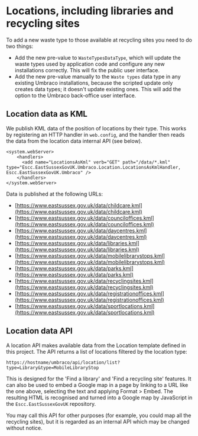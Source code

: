 # Locations, including libraries and recycling sites

To add a new waste type to those available at recycling sites you need to do two things:

* Add the new pre-value to `WasteTypesDataType`, which will update the waste types used by application code and configure any new installations correctly. This will fix the public user interface.
* Add the new pre-value manually to the `Waste types` data type in any existing Umbraco installations, because the scripted update only creates data types; it doesn't update existing ones. This will add the option to the Umbraco back-office user interface.

## Location data as KML

We publish KML data of the position of locations by their type. This works by registering an HTTP handler in `web.config`, and the handler then reads the data from the location data internal API (see below).

	<system.webServer>
		<handlers>
	      <add name="LocationsAsKml" verb="GET" path="/data/*.kml" type="Escc.EastSussexGovUK.Umbraco.Location.LocationsAsKmlHandler, Escc.EastSussexGovUK.Umbraco" />
		</handlers>
	</system.webServer>

Data is published at the following URLs:

* [https://www.eastsussex.gov.uk/data/childcare.kml](https://www.eastsussex.gov.uk/data/childcare.kml)
* [https://www.eastsussex.gov.uk/data/counciloffices.kml](https://www.eastsussex.gov.uk/data/counciloffices.kml)
* [https://www.eastsussex.gov.uk/data/daycentres.kml](https://www.eastsussex.gov.uk/data/daycentres.kml)
* [https://www.eastsussex.gov.uk/data/libraries.kml](https://www.eastsussex.gov.uk/data/libraries.kml)
* [https://www.eastsussex.gov.uk/data/mobilelibrarystops.kml](https://www.eastsussex.gov.uk/data/mobilelibrarystops.kml) 
* [https://www.eastsussex.gov.uk/data/parks.kml](https://www.eastsussex.gov.uk/data/parks.kml)
* [https://www.eastsussex.gov.uk/data/recyclingsites.kml](https://www.eastsussex.gov.uk/data/recyclingsites.kml)
* [https://www.eastsussex.gov.uk/data/registrationoffices.kml](https://www.eastsussex.gov.uk/data/registrationoffices.kml)
* [https://www.eastsussex.gov.uk/data/sportlocations.kml](https://www.eastsussex.gov.uk/data/sportlocations.kml)


## Location data API

A location API makes available data from the Location template defined in this project. The API returns a list of locations filtered by the location type:

	https://hostname/umbraco/api/location/list?type=Library&type=MobileLibraryStop

This is designed for the 'Find a library' and 'Find a recycling site' features. It can also be used to embed a Google map in a page by linking to a URL like the one above, selecting the text and applying Format > Embed. The resulting HTML is recognised and turned into a Google map by JavaScript in the `Escc.EastSussexGovUK` repository. 

You may call this API for other purposes (for example, you could map all the recycling sites), but it is regarded as an internal API which may be changed without notice.